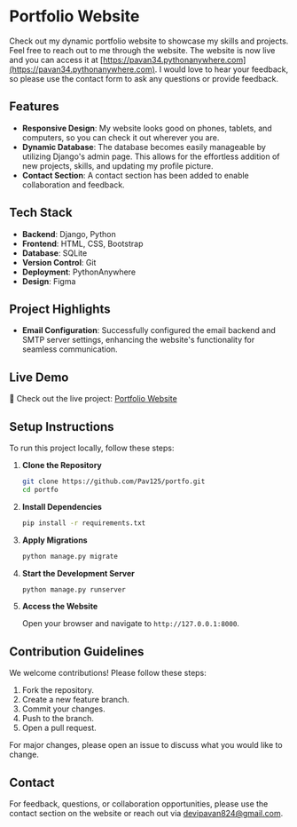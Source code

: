 # Portfolio Website

Check out my dynamic portfolio website to showcase my skills and projects. Feel free to reach out to me through the website. The website is now live and you can access it at [https://pavan34.pythonanywhere.com](https://pavan34.pythonanywhere.com). I would love to hear your feedback, so please use the contact form to ask any questions or provide feedback.

## Features

- **Responsive Design**: My website looks good on phones, tablets, and computers, so you can check it out wherever you are.
- **Dynamic Database**: The database becomes easily manageable by utilizing Django's admin page. This allows for the effortless addition of new projects, skills, and updating my profile picture.
- **Contact Section**: A contact section has been added to enable collaboration and feedback.

## Tech Stack

- **Backend**: Django, Python
- **Frontend**: HTML, CSS, Bootstrap
- **Database**: SQLite
- **Version Control**: Git
- **Deployment**: PythonAnywhere
- **Design**: Figma

## Project Highlights

- **Email Configuration**: Successfully configured the email backend and SMTP server settings, enhancing the website's functionality for seamless communication.

## Live Demo

🚀 Check out the live project: [Portfolio Website](https://pavan34.pythonanywhere.com)

## Setup Instructions

To run this project locally, follow these steps:

1. **Clone the Repository**

    ```sh
    git clone https://github.com/Pav125/portfo.git
    cd portfo
    ```

2. **Install Dependencies**

    ```sh
    pip install -r requirements.txt
    ```

3. **Apply Migrations**

    ```sh
    python manage.py migrate
    ```

4. **Start the Development Server**

    ```sh
    python manage.py runserver
    ```

5. **Access the Website**

    Open your browser and navigate to `http://127.0.0.1:8000`.

## Contribution Guidelines

We welcome contributions! Please follow these steps:

1. Fork the repository.
2. Create a new feature branch.
3. Commit your changes.
4. Push to the branch.
5. Open a pull request.

For major changes, please open an issue to discuss what you would like to change.

## Contact

For feedback, questions, or collaboration opportunities, please use the contact section on the website or reach out via devipavan824@gmail.com.
